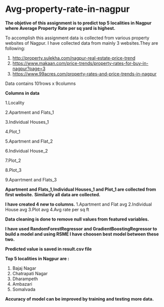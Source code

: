 # Avg-property-rate-in-nagpur

**The objetive of this assignment is to predict top 5 localities in Nagpur where Average Property Rate per sq yard is highest.**

To accomplish this assignment data is collected from various property websites of Nagpur. I have collected data from mainly 3 websites.They are following:
1. http://property.sulekha.com/nagpur-real-estate-price-trend
2. https://www.makaan.com/price-trends/property-rates-for-buy-in-nagpur?page=3
3. https://www.99acres.com/property-rates-and-price-trends-in-nagpur

Data contains 101rows x 9columns

**Columns in data**                                   

1.Locality                                           

2.Apartment and Flats_1                               

3.Individual Houses_1                                 

4.Plot_1                                             

5.Apartment and Flat_2                                

6.Individual House_2                                  

7.Plot_2                                              

8.Plot_3                                              

9.Aparrtment and Flats_3   

**Apartment and Flats_1,Individual Houses_1 and Plot_1 are collected from first website.**
**Similarily all data are collected.**

**I have created 4 new to columns.**
1.Apartment and Flat avg 
2.Individual House avg
3.Plot avg
4.Avg rate per sq ft

**Data cleaning is done to remove null values from featured variables.**

**I have used RandomForestRegressor and GradientBoostingRegressor to build a model and using RSME I have choosen best model between these two.**

**Predicted value is saved in result.csv file**

**Top 5 localities in Nagpur are :**
  1. Bajaj Nagar
  2. Chatrapati Nagar
  3. Dharampeth
  4. Ambazari
  5. Somalvada
  
**Accuracy of model can be improved by training and testing more data.**
